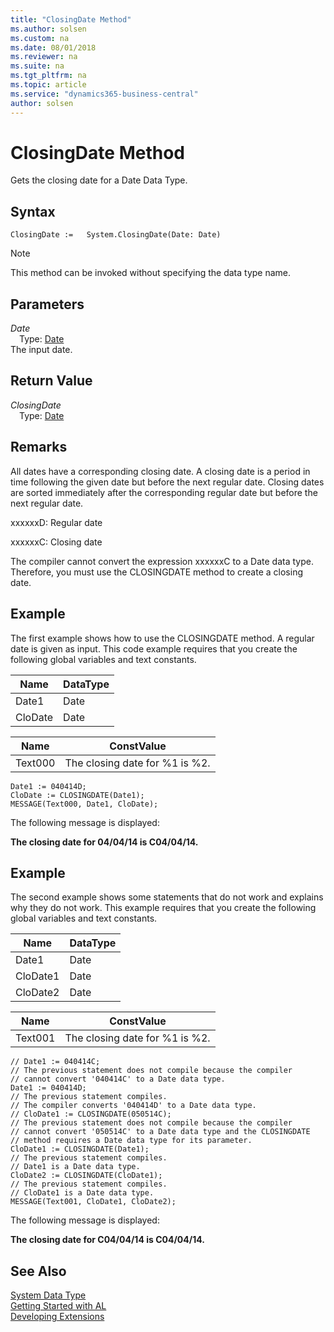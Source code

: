 ```yaml
---
title: "ClosingDate Method"
ms.author: solsen
ms.custom: na
ms.date: 08/01/2018
ms.reviewer: na
ms.suite: na
ms.tgt_pltfrm: na
ms.topic: article
ms.service: "dynamics365-business-central"
author: solsen
---
```

[//]: # (START>DO_NOT_EDIT)
[//]: # (IMPORTANT:Do not edit any of the content between here and the END>DO_NOT_EDIT.)
[//]: # (Any modifications should be made in the .resx files in the ModernDev repo.)
# ClosingDate Method
Gets the closing date for a Date Data Type.

## Syntax
```
ClosingDate :=   System.ClosingDate(Date: Date)
```
> [!NOTE]  
> This method can be invoked without specifying the data type name.  
## Parameters
*Date*  
&emsp;Type: [Date](date-data-type.md)  
The input date.  


## Return Value
*ClosingDate*  
&emsp;Type: [Date](date-data-type.md)  
  


[//]: # (IMPORTANT: END>DO_NOT_EDIT)

## Remarks  
 All dates have a corresponding closing date. A closing date is a period in time following the given date but before the next regular date. Closing dates are sorted immediately after the corresponding regular date but before the next regular date.  
  
 xxxxxxD: Regular date  
  
 xxxxxxC: Closing date  
  
 The compiler cannot convert the expression xxxxxxC to a Date data type. Therefore, you must use the CLOSINGDATE method to create a closing date.  
  
## Example  
 The first example shows how to use the CLOSINGDATE method. A regular date is given as input. This code example requires that you create the following global variables and text constants.  
  
|Name|DataType|  
|----------|--------------|  
|Date1|Date|  
|CloDate|Date|  
  
|Name|ConstValue|  
|----------|----------------|  
|Text000|The closing date for %1 is %2.|  
  
```  
Date1 := 040414D;  
CloDate := CLOSINGDATE(Date1);  
MESSAGE(Text000, Date1, CloDate);  
```  
  
 The following message is displayed:  
  
 **The closing date for 04/04/14 is C04/04/14.**  
  
## Example  
 The second example shows some statements that do not work and explains why they do not work. This example requires that you create the following global variables and text constants.  
  
|Name|DataType|  
|----------|--------------|  
|Date1|Date|  
|CloDate1|Date|  
|CloDate2|Date|  
  
|Name|ConstValue|  
|----------|----------------|  
|Text001|The closing date for %1 is %2.|  
  
```  
// Date1 := 040414C;  
// The previous statement does not compile because the compiler   
// cannot convert '040414C' to a Date data type.  
Date1 := 040414D;  
// The previous statement compiles.   
// The compiler converts '040414D' to a Date data type.  
// CloDate1 := CLOSINGDATE(050514C);  
// The previous statement does not compile because the compiler   
// cannot convert '050514C' to a Date data type and the CLOSINGDATE   
// method requires a Date data type for its parameter.  
CloDate1 := CLOSINGDATE(Date1);  
// The previous statement compiles.  
// Date1 is a Date data type.   
CloDate2 := CLOSINGDATE(CloDate1);  
// The previous statement compiles.  
// CloDate1 is a Date data type.  
MESSAGE(Text001, CloDate1, CloDate2);  
```  
  
 The following message is displayed:  
  
 **The closing date for C04/04/14 is C04/04/14.**  
  
## See Also
[System Data Type](system-data-type.md)  
[Getting Started with AL](../devenv-get-started.md)  
[Developing Extensions](../devenv-dev-overview.md)